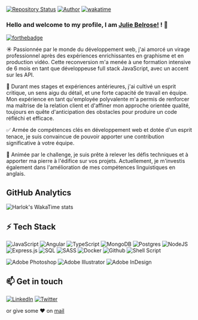 [![Repository Status](https://img.shields.io/badge/Repository%20Status-Maintained-dark%20green.svg)](https://github.com/julie-belrose/julie-belrose/.github.io/)  [![Author](https://img.shields.io/badge/Author-Julie%20Belrose%20-blue.svg)](https://www.linkedin.com/in/julie-belrose/) [![wakatime](https://wakatime.com/badge/user/c24f462d-ac0d-4527-9682-3cbc32e2c833.svg)](https://wakatime.com/@c24f462d-ac0d-4527-9682-3cbc32e2c833)

### Hello and welcome to my profile, I am [Julie Belrose!](https://www.linkedin.com/in/julie-belrose/) ! 👋
[![forthebadge](https://forthebadge.com/images/badges/built-with-love.svg)](https://forthebadge.com)
<!--
**Julie-ANANI/Julie-ANANI** is a ✨ _special_ ✨ repository because its `README.md` (this file) appears on your GitHub profile.

Here are some ideas to get you started:

- 🔭 I’m currently working on ...
- 🌱 I’m currently learning ...
- 👯 I’m looking to collaborate on ...
- 🤔 I’m looking for help with ...
- 💬 Ask me about ...
- 📫 How to reach me: ...
- 😄 Pronouns: ...
- ⚡ Fun fact: ...
-->

<!--
<a href="https://www.linkedin.com/in/julie-anani/">
  <img align="left" width="24px" src="https://cdn.jsdelivr.net/npm/simple-icons@v3/icons/linkedin.svg"  />
</a>
-->

☀️ Passionnée par le monde du développement web, j'ai amorcé un virage professionnel après des expériences enrichissantes en graphisme et en production vidéo. Cette reconversion m'a menée à une formation intensive de 6 mois en tant que développeuse full stack JavaScript, avec un accent sur les API.

🤝 Durant mes stages et expériences antérieures, j'ai cultivé un esprit critique, un sens aigu du détail, et une forte capacité de travail en équipe. Mon expérience en tant qu'employée polyvalente m'a permis de renforcer ma maîtrise de la relation client et d'affiner mon approche orientée qualité, toujours en quête d'anticipation des obstacles pour produire un code réfléchi et efficace.

✅ Armée de compétences clés en développement web et dotée d'un esprit tenace, je suis convaincue de pouvoir apporter une contribution significative à votre équipe.

🚀 Animée par le challenge, je suis prête à relever les défis techniques et à apporter ma pierre à l'édifice sur vos projets. Actuellement, je m'investis également dans l'amélioration de mes compétences linguistiques en anglais.

## GitHub Analytics

<!-- ![Julie's Language stats](https://github-readme-stats-eight-theta.vercel.app/api/top-langs/?username=Julie-ANANI&layout=compact&langs_count=8&theme=algolia)-->
![Harlok's WakaTime stats](https://github-readme-stats.vercel.app/api/wakatime?username=JulieANANI\&layout=compact)

</a>
</p>


## ⚡ Tech Stack
  ![JavaScript](https://img.shields.io/badge/JavaScript-F7DF1E?style=for-the-badge&logo=javascript&logoColor=black) 
  ![Angular](https://img.shields.io/badge/angular-%23DD0031.svg?style=for-the-badge&logo=angular&logoColor=white)
  ![TypeScript](https://img.shields.io/badge/typescript-%23007ACC.svg?style=for-the-badge&logo=typescript&logoColor=white)
  ![MongoDB](https://img.shields.io/badge/MongoDB-%234ea94b.svg?style=for-the-badge&logo=mongodb&logoColor=white)
  ![Postgres](https://img.shields.io/badge/postgres-%23316192.svg?style=for-the-badge&logo=postgresql&logoColor=white)
  ![NodeJS](https://img.shields.io/badge/node.js-6DA55F?style=for-the-badge&logo=node.js&logoColor=white)
  ![Express.js](https://img.shields.io/badge/express.js-%23404d59.svg?style=for-the-badge&logo=express&logoColor=%2361DAFB) 
  ![SQL](https://img.shields.io/badge/-SQL-000?style=for-the-badge&logo=MySQL&logoColor=4479A1) 
  ![SASS](https://img.shields.io/badge/SASS-hotpink.svg?style=for-the-badge&logo=SASS&logoColor=white)
  ![Docker](https://img.shields.io/badge/docker-%230db7ed.svg?style=for-the-badge&logo=docker&logoColor=white)
  ![Github](https://img.shields.io/badge/github%20-%23121011.svg?&style=for-the-badge&logo=github&logoColor=white)
  ![Shell Script](https://img.shields.io/badge/shell_script-%23121011.svg?style=for-the-badge&logo=gnu-bash&logoColor=white)

  ![Adobe Photoshop](https://img.shields.io/badge/adobe%20photoshop-%2331A8FF.svg?style=for-the-badge&logo=adobe%20photoshop&logoColor=white)
  ![Adobe Illustrator](https://img.shields.io/badge/adobe%20illustrator-%23FF9A00.svg?style=for-the-badge&logo=adobe%20illustrator&logoColor=white)
  ![Adobe InDesign](https://img.shields.io/badge/Adobe%20InDesign-49021F?style=for-the-badge&logo=adobeindesign&logoColor=white)


## 📫 Get in touch
[![LinkedIn](https://img.shields.io/badge/LinkedIn-0077B5?style=for-the-badge&logo=linkedin&logoColor=white)](https://in.linkedin.com/in/julie-belrose)  [![Twitter](https://img.shields.io/badge/Twitter-1DA1F2?style=for-the-badge&logo=twitter&logoColor=white)](https://twitter.com/AnaniJulie)


 or give some ♥ on [mail](mailto:julie.anani@outlook.com) 

<!--![visitors](https://visitor-badge.laobi.icu/badge?page_id=Julie-ANANI/Julie-ANANI)
![Visitor Badge](https://visitor-badge.feriirawann.repl.co?username=YOUR_USERNAME&repo=YOUR_REPOSITORY&style=STYLE_NAME)-->
